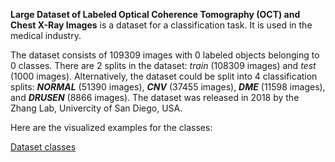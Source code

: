 **Large Dataset of Labeled Optical Coherence Tomography (OCT) and Chest X-Ray Images** is a dataset for a classification task. It is used in the medical industry. 

The dataset consists of 109309 images with 0 labeled objects belonging to 0 classes. There are 2 splits in the dataset: *train* (108309 images) and *test* (1000 images). Alternatively, the dataset could be split into 4 classification splits: ***NORMAL*** (51390 images), ***CNV*** (37455 images), ***DME*** (11598 images), and ***DRUSEN*** (8866 images). The dataset was released in 2018 by the Zhang Lab, Univercity of San Diego, USA.

Here are the visualized examples for the classes:

[Dataset classes](https://github.com/dataset-ninja/zhang-lab-data-chest-xray/raw/main/visualizations/classes_preview.webm)

